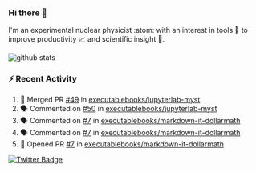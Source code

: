 ### Hi there 👋 

I'm an experimental nuclear physicist :atom: with an interest in tools :wrench: to improve productivity :chart_with_upwards_trend: and scientific insight :telescope:.

![github stats](https://github-readme-stats.vercel.app/api?username=agoose77&show_icons=true&hide_rank=true&hide_title=true&bg_color=30,e76445,904e95&text_color=efe3ec&icon_color=efe3ec)
<!--
**agoose77/agoose77** is a ✨ _special_ ✨ repository because its `README.md` (this file) appears on your GitHub profile.

Here are some ideas to get you started:

- 🔭 I’m currently working on ...
- 🌱 I’m currently learning ...
- 👯 I’m looking to collaborate on ...
- 🤔 I’m looking for help with ...
- 💬 Ask me about ...
- 📫 How to reach me: ...
- 😄 Pronouns: ...
- ⚡ Fun fact: ...
-->

### :zap: Recent Activity
<!--START_SECTION:activity-->
1. 🎉 Merged PR [#49](https://github.com/executablebooks/jupyterlab-myst/pull/49) in [executablebooks/jupyterlab-myst](https://github.com/executablebooks/jupyterlab-myst)
2. 🗣 Commented on [#50](https://github.com/executablebooks/jupyterlab-myst/issues/50) in [executablebooks/jupyterlab-myst](https://github.com/executablebooks/jupyterlab-myst)
3. 🗣 Commented on [#7](https://github.com/executablebooks/markdown-it-dollarmath/issues/7) in [executablebooks/markdown-it-dollarmath](https://github.com/executablebooks/markdown-it-dollarmath)
4. 🗣 Commented on [#7](https://github.com/executablebooks/markdown-it-dollarmath/issues/7) in [executablebooks/markdown-it-dollarmath](https://github.com/executablebooks/markdown-it-dollarmath)
5. 💪 Opened PR [#7](https://github.com/executablebooks/markdown-it-dollarmath/pull/7) in [executablebooks/markdown-it-dollarmath](https://github.com/executablebooks/markdown-it-dollarmath)
<!--END_SECTION:activity-->


[![Twitter Badge](https://img.shields.io/twitter/follow/agoose77?style=flat-square&logo=Twitter&logoColor=white&color=cornflowerblue)](https://twitter.com/agoose77)
